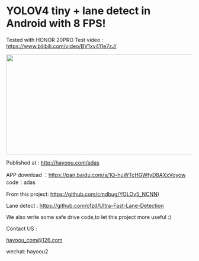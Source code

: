 # YOLOV4 tiny + lane detect in Android with 8 FPS!

Tested with HONOR 20PRO
Test video :
https://www.bilibili.com/video/BV1xv411e7zJ/

<img width="585" height="270" src="https://github.com/youkpan/Hayoou_salfe_driving_android/blob/master/screenshot.jpg"/>

Published at :
http://hayoou.com/adas

APP download ：https://pan.baidu.com/s/1Q-huWTcHGWfyD8AXxVoyow 
code：adas 

From this project:
https://github.com/cmdbug/YOLOv5_NCNN)

Lane detect :
https://github.com/cfzd/Ultra-Fast-Lane-Detection

We also write some safe drive code,to let this project more useful :)

Contact US :

hayoou_com@126.com

wechat: hayoou2